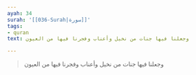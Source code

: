 ```yaml
---
ayah: 34
surah: '[[036-Surah|سورة]]'
tags:
- quran
text: وجعلنا فيها جنات من نخيل وأعناب وفجرنا فيها من العيون

---
```

> وجعلنا فيها جنات من نخيل وأعناب وفجرنا فيها من العيون
